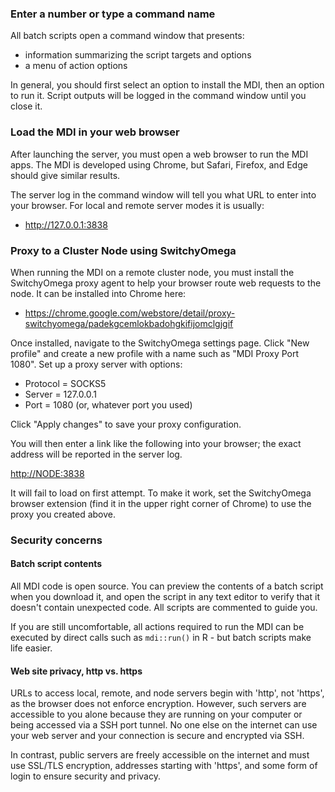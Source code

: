 ### Enter a number or type a command name

All batch scripts open a command window that presents:

- information summarizing the script targets and options
- a menu of action options

In general, you should first select an 
option to install the MDI, then an option to run it.
Script outputs will be logged
in the command window until you close it.

### Load the MDI in your web browser

After launching the server, you must open 
a web browser to run the MDI apps. 
The MDI is developed using Chrome, but Safari, Firefox, and Edge should 
give similar results.

The server log in the command window will tell you
what URL to enter into your browser. For local
and remote server modes it is usually:

- <http://127.0.0.1:3838>

### Proxy to a Cluster Node using SwitchyOmega

When running the MDI on a remote cluster node,
you must install the SwitchyOmega proxy agent to help 
your browser route web requests to the node. 
It can be installed into Chrome here:

- <https://chrome.google.com/webstore/detail/proxy-switchyomega/padekgcemlokbadohgkifijomclgjgif>

Once installed, navigate to the SwitchyOmega settings page.
Click "New profile" and create a new profile with a name
such as "MDI Proxy Port 1080". Set up a proxy server
with options:

- Protocol = SOCKS5
- Server = 127.0.0.1
- Port = 1080 (or, whatever port you used)

Click "Apply changes" to save your proxy configuration.

You will then enter a link like the following into your browser;
the exact address will be reported in the server log.

<http://NODE:3838>

It will fail to load on first attempt. To make it work, set the SwitchyOmega 
browser extension (find it in the upper right corner of Chrome) 
to use the proxy you created above.

### Security concerns

#### Batch script contents

All MDI code is open source. You can preview the contents
of a batch script when you download it, and open the script in 
any text editor to verify that it doesn't contain 
unexpected code. All scripts are commented to guide you.

If you are still uncomfortable, all actions required to run the MDI
can be executed by direct calls such as <code>mdi::run()</code> in R - 
but batch scripts make life easier.

#### Web site privacy, http vs. https

URLs to access local, remote, and node servers
begin with 'http', not 'https', as the browser does not enforce encryption. 
However, such servers are accessible to you alone because they are running
on your computer or being accessed via a SSH port tunnel. 
No one else on the internet can use your web server
and your connection is secure and encrypted via SSH.

In contrast, public servers are freely accessible on the internet 
and must use SSL/TLS encryption, addresses starting with 'https',
and some form of login to ensure security and privacy.

<br><br><br><br>
